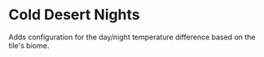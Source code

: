 # Cold Desert Nights
Adds configuration for the day/night temperature difference based on the tile's biome.